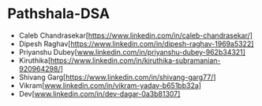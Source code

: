 # Pathshala-DSA

- Caleb Chandrasekar[https://www.linkedin.com/in/caleb-chandrasekar/]
- Dipesh Raghav[https://www.linkedin.com/in/dipesh-raghav-1969a5322]
- Priyanshu Dubey[www.linkedin.com/in/priyanshu-dubey-962b34321]
- Kiruthika[https://www.linkedin.com/in/kiruthika-subramanian-920964298/]
- Shivang Garg[https://www.linkedin.com/in/shivang-garg77/]
- Vikram[www.linkedin.com/in/vikram-yadav-b651bb32a]
- Dev[www.linkedin.com/in/dev-dagar-0a3b81307]
